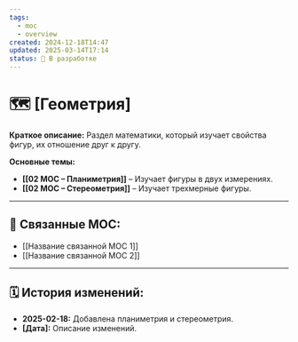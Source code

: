 ```yaml
---
tags:
  - moc
  - overview
created: 2024-12-18T14:47
updated: 2025-03-14T17:14
status: 🚧 В разработке
---
```


# 🗺️ **[Геометрия]**

**Краткое описание:**  Раздел математики, который изучает свойства фигур, их отношение друг к другу.

**Основные темы:**

- **[[02 МОС – Планиметрия]]** – Изучает фигуры в двух измерениях.
- **[[02 МОС – Стереометрия]]** – Изучает трехмерные фигуры.

---

## 🔗 **Связанные MOC:**

- [[Название связанной MOC 1]]
- [[Название связанной MOC 2]]

- - -
## 🗓️ **История изменений:**

- **2025-02-18:**  Добавлена планиметрия и стереометрия.
- **[Дата]:**  Описание изменений.